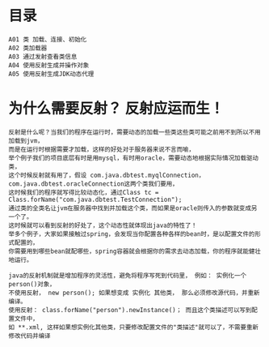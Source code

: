 
# 目录
    A01 类 加载、连接、初始化
    A02 类加载器
    A03 通过发射查看类信息
    A04 使用反射生成并操作对象
    A05 使用反射生成JDK动态代理
    
    
# 为什么需要反射？  反射应运而生！
    反射是什么呢？当我们的程序在运行时，需要动态的加载一些类这些类可能之前用不到所以不用加载到jvm，
    而是在运行时根据需要才加载，这样的好处对于服务器来说不言而喻，
    举个例子我们的项目底层有时是用mysql，有时用oracle，需要动态地根据实际情况加载驱动类，
    这个时候反射就有用了，假设 com.java.dbtest.myqlConnection，com.java.dbtest.oracleConnection这两个类我们要用，
    这时候我们的程序就写得比较动态化，通过Class tc = Class.forName("com.java.dbtest.TestConnection");
    通过类的全类名让jvm在服务器中找到并加载这个类，而如果是oracle则传入的参数就变成另一个了。
    这时候就可以看到反射的好处了，这个动态性就体现出java的特性了！
    举多个例子，大家如果接触过spring，会发现当你配置各种各样的bean时，是以配置文件的形式配置的，
    你需要用到哪些bean就配哪些，spring容器就会根据你的需求去动态加载，你的程序就能健壮地运行。
    
    java的反射机制就是增加程序的灵活性，避免将程序写死到代码里， 例如： 实例化一个 person()对象，
    不使用反射， new person(); 如果想变成 实例化 其他类， 那么必须修改源代码，并重新编译。
    使用反射： class.forName("person").newInstance()； 而且这个类描述可以写到配置文件中，
    如 **.xml, 这样如果想实例化其他类，只要修改配置文件的"类描述"就可以了，不需要重新修改代码并编译
    